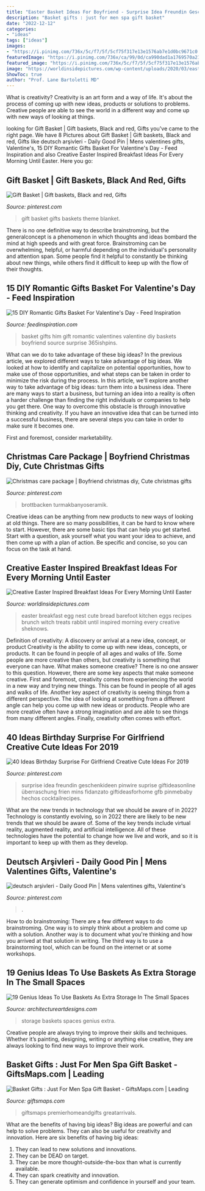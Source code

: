 ```yaml
---
title: "Easter Basket Ideas For Boyfriend - Surprise Idea Freundin Geschenkideen Pinwire Suprise Giftideasonline überraschung Frien Mins Fidanzato Giftideasforhome Gfb Pinmebaby Hechos Cocktailrecipes"
description: "Basket gifts : just for men spa gift basket"
date: "2022-12-12"
categories:
- "ideas"
tags: ["ideas"]
images:
- "https://i.pinimg.com/736x/5c/f7/5f/5cf75f317e13e1576ab7e1d0bc9671c0.jpg"
featuredImage: "https://i.pinimg.com/736x/ca/99/0d/ca990dad1a1769570a2130226fa9a0bd.jpg"
featured_image: "https://i.pinimg.com/736x/5c/f7/5f/5cf75f317e13e1576ab7e1d0bc9671c0.jpg"
image: "https://worldinsidepictures.com/wp-content/uploads/2020/03/easter-egg-in-a-basket.jpg"
ShowToc: true
author: "Prof. Lane Bartoletti MD"
---
```



What is creativity?
Creativity is an art form and a way of life. It's about the process of coming up with new ideas, products or solutions to problems. Creative people are able to see the world in a different way and come up with new ways of looking at things.

	

		
looking for Gift Basket | Gift baskets, Black and red, Gifts you've came to the right page. We have 8 Pictures about Gift Basket | Gift baskets, Black and red, Gifts like deutsch arşivleri - Daily Good Pin | Mens valentines gifts, Valentine&#039;s, 15 DIY Romantic Gifts Basket For Valentine&#039;s Day - Feed Inspiration and also Creative Easter Inspired Breakfast Ideas For Every Morning Until Easter. Here you go:
		
    
## Gift Basket | Gift Baskets, Black And Red, Gifts

<img loading=lazy src="https://i.pinimg.com/736x/e0/e2/f0/e0e2f080bf8c9f567258ed533226a37e.jpg" onerror="this.onerror=null;this.src='https://tse1.mm.bing.net/th?id=OIP.RLiMYLi6xrc83AI9qYsbqAHaJ3&amp;pid=15.1';" alt="Gift Basket | Gift baskets, Black and red, Gifts">

_Source: pinterest.com_

>gift basket gifts baskets theme blanket. 

	

There is no one definitive way to describe brainstroming, but the generalconcept is a phenomenon in which thoughts and ideas bombard the mind at high speeds and with great force. Brainstroming can be overwhelming, helpful, or harmful depending on the individual's personality and attention span. Some people find it helpful to constantly be thinking about new things, while others find it difficult to keep up with the flow of their thoughts.

    
## 15 DIY Romantic Gifts Basket For Valentine&#039;s Day - Feed Inspiration

<img loading=lazy src="http://feedinspiration.com/wp-content/uploads/2017/01/Romantic-Valentines-Day-Gifts-for-Him.jpg" onerror="this.onerror=null;this.src='https://tse3.mm.bing.net/th?id=OIP.hfXVpLIR0k6h4_TtaSB1-wHaLH&amp;pid=15.1';" alt="15 DIY Romantic Gifts Basket For Valentine&#039;s Day - Feed Inspiration">

_Source: feedinspiration.com_

>basket gifts him gift romantic valentines valentine diy baskets boyfriend source surprise 365ishpins. 

	

What can we do to take advantage of these big ideas?
In the previous article, we explored different ways to take advantage of big ideas. We looked at how to identify and capitalize on potential opportunities, how to make use of those opportunities, and what steps can be taken in order to minimize the risk during the process. In this article, we'll explore another way to take advantage of big ideas: turn them into a business idea.
There are many ways to start a business, but turning an idea into a reality is often a harder challenge than finding the right individuals or companies to help you get there. One way to overcome this obstacle is through innovative thinking and creativity. If you have an innovative idea that can be turned into a successful business, there are several steps you can take in order to make sure it becomes one. 

First and foremost, consider marketability.

    
## Christmas Care Package | Boyfriend Christmas Diy, Cute Christmas Gifts

<img loading=lazy src="https://i.pinimg.com/736x/ad/b6/b3/adb6b380bdff4482ef10d4bbc4a6142e--christmas-care-package-care-packages.jpg" onerror="this.onerror=null;this.src='https://tse3.mm.bing.net/th?id=OIP.BsurWUyVLOmsF--XyuEl-wHaJ3&amp;pid=15.1';" alt="Christmas care package | Boyfriend christmas diy, Cute christmas gifts">

_Source: pinterest.com_

>brottbacken turmakbanyoseramik. 

	

Creative ideas can be anything from new products to new ways of looking at old things. There are so many possibilities, it can be hard to know where to start. However, there are some basic tips that can help you get started. Start with a question, ask yourself what you want your idea to achieve, and then come up with a plan of action. Be specific and concise, so you can focus on the task at hand.

    
## Creative Easter Inspired Breakfast Ideas For Every Morning Until Easter

<img loading=lazy src="https://worldinsidepictures.com/wp-content/uploads/2020/03/easter-egg-in-a-basket.jpg" onerror="this.onerror=null;this.src='https://tse2.mm.bing.net/th?id=OIP.ZsGyM47iqz_ERQUk62E-mwAAAA&amp;pid=15.1';" alt="Creative Easter Inspired Breakfast Ideas For Every Morning Until Easter">

_Source: worldinsidepictures.com_

>easter breakfast egg nest cute bread barefoot kitchen eggs recipes brunch witch treats rabbit until inspired morning every creative sheknows. 

	

Definition of creativity: A discovery or arrival at a new idea, concept, or product
Creativity is the ability to come up with new ideas, concepts, or products. It can be found in people of all ages and walks of life. Some people are more creative than others, but creativity is something that everyone can have. What makes someone creative? There is no one answer to this question. However, there are some key aspects that make someone creative. First and foremost, creativity comes from experiencing the world in a new way and trying new things. This can be found in people of all ages and walks of life. Another key aspect of creativity is seeing things from a different perspective. The idea of looking at something from a different angle can help you come up with new ideas or products. People who are more creative often have a strong imagination and are able to see things from many different angles. Finally, creativity often comes with effort.

    
## 40 Ideas Birthday Surprise For Girlfriend Creative Cute Ideas For 2019

<img loading=lazy src="https://i.pinimg.com/736x/5c/f7/5f/5cf75f317e13e1576ab7e1d0bc9671c0.jpg" onerror="this.onerror=null;this.src='https://tse3.mm.bing.net/th?id=OIP.LcpULMkXhHME85l_eXW8DQAAAA&amp;pid=15.1';" alt="40 Ideas Birthday Surprise For Girlfriend Creative Cute Ideas For 2019">

_Source: pinterest.com_

>surprise idea freundin geschenkideen pinwire suprise giftideasonline überraschung frien mins fidanzato giftideasforhome gfb pinmebaby hechos cocktailrecipes. 

	

What are the new trends in technology that we should be aware of in 2022?
Technology is constantly evolving, so in 2022 there are likely to be new trends that we should be aware of. Some of the key trends include virtual reality, augmented reality, and artificial intelligence. All of these technologies have the potential to change how we live and work, and so it is important to keep up with them as they develop.

    
## Deutsch Arşivleri - Daily Good Pin | Mens Valentines Gifts, Valentine&#039;s

<img loading=lazy src="https://i.pinimg.com/736x/ca/99/0d/ca990dad1a1769570a2130226fa9a0bd.jpg" onerror="this.onerror=null;this.src='https://tse3.mm.bing.net/th?id=OIP.ve6qHwSCOMfiAhtQ10TwwwHaJ3&amp;pid=15.1';" alt="deutsch arşivleri - Daily Good Pin | Mens valentines gifts, Valentine&#039;s">

_Source: pinterest.com_

>. 

	

How to do brainstroming:
There are a few different ways to do brainstroming. One way is to simply think about a problem and come up with a solution. Another way is to document what you're thinking and how you arrived at that solution in writing. The third way is to use a brainstorming tool, which can be found on the internet or at some workshops.

    
## 19 Genius Ideas To Use Baskets As Extra Storage In The Small Spaces

<img loading=lazy src="https://www.architectureartdesigns.com/wp-content/uploads/2016/05/4-1.jpg" onerror="this.onerror=null;this.src='https://tse2.mm.bing.net/th?id=OIP.3XZFfS1UHQsZNbM7hcocpQHaLH&amp;pid=15.1';" alt="19 Genius Ideas To Use Baskets As Extra Storage In The Small Spaces">

_Source: architectureartdesigns.com_

>storage baskets spaces genius extra. 

	

Creative people are always trying to improve their skills and techniques. Whether it’s painting, designing, writing or anything else creative, they are always looking to find new ways to improve their work.

    
## Basket Gifts : Just For Men Spa Gift Basket - GiftsMaps.com | Leading

<img loading=lazy src="https://giftsmaps.com/wp-content/uploads/2018/07/Basket-Gifts-Just-For-Men-Spa-Gift-Basket.jpg" onerror="this.onerror=null;this.src='https://tse1.mm.bing.net/th?id=OIP.nxNChDvicsy-yZ2ZJcH3PgHaHa&amp;pid=15.1';" alt="Basket Gifts : Just For Men Spa Gift Basket - GiftsMaps.com | Leading">

_Source: giftsmaps.com_

>giftsmaps premierhomeandgifts greatarrivals. 

	

What are the benefits of having big ideas?
Big ideas are powerful and can help to solve problems. They can also be useful for creativity and innovation. Here are six benefits of having big ideas: 
1. They can lead to new solutions and innovations.
2. They can be DEAD on target.
3. They can be more thought-outside-the-box than what is currently available.
4. They can spark creativity and innovation. 
5. They can generate optimism and confidence in yourself and your team.

